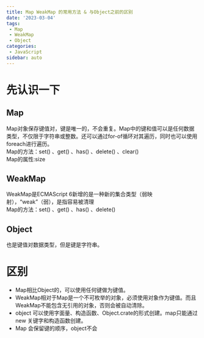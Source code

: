 ```yaml
---
title: Map WeakMap 的常用方法 & 与Object之前的区别
date: '2023-03-04'
tags:
 - Map
 - WeakMap
 - Object
categories:
 - JavaScript
sidebar: auto
---
```

# 先认识一下
## Map
Map对象保存键值对，键是唯一的，不会重复。Map中的键和值可以是任何数据类型，不仅限于字符串或整数。还可以通过for-of循环对其遍历，同时也可以使用foreach进行遍历。<br/>
Map的方法：set() 、get() 、has() 、delete() 、clear()<br/>
Map的属性:size<br/>
## WeakMap
WeakMap是ECMAScript 6新增的是一种新的集合类型（弱映射），“weak”（弱），是指容易被清理<br/>
Map的方法：set() 、get() 、has() 、delete()<br/>
## Object
也是键值对数据类型，但是键是字符串。
# 区别
 + Map相比Object的，可以使用任何键做为键值。
 + WeakMap相对于Map是一个不可枚举的对象，必须使用对象作为键值。而且WeakMap不能包含无引用的对象，否则会被自动清除。
 + object 可以使用字面量、构造函数、Object.crate的形式创建。map只能通过new 关键字和构造函数创建。
 + Map 会保留键的顺序，object不会